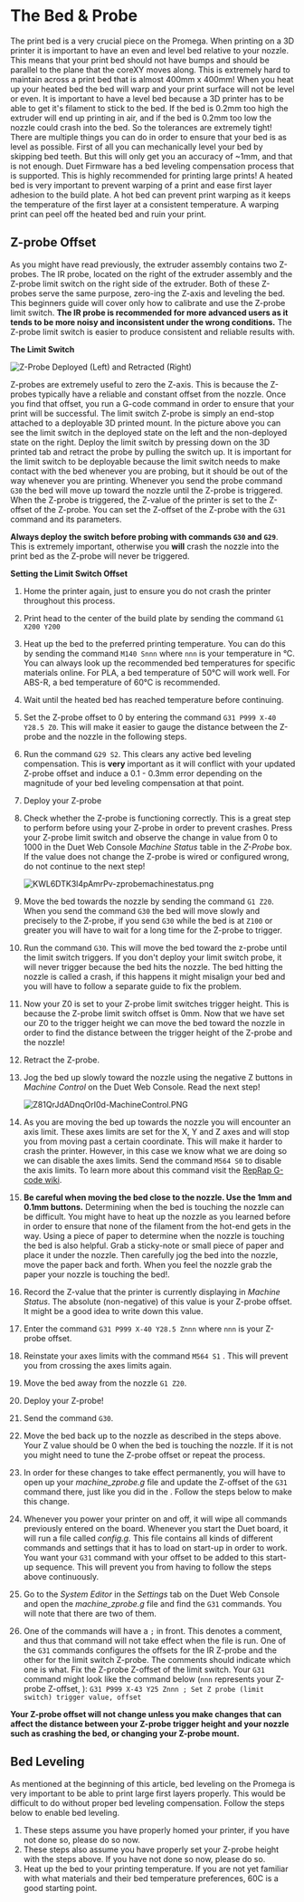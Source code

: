 # The Bed & Probe

The print bed is a very crucial piece on the Promega. When printing on a 3D printer it is important to have an even and level bed relative to your nozzle. This means that your print bed should not have bumps and should be parallel to the plane that the coreXY moves along. This is extremely hard to maintain across a print bed that is almost 400mm x 400mm! When you heat up your heated bed the bed will warp and your print surface will not be level or even. It is important to have a level bed because a 3D printer has to be able to get it's filament to stick to the bed. If the bed is 0.2mm too high the extruder will end up printing in air, and if the bed is 0.2mm too low the nozzle could crash into the bed. So the tolerances are extremely tight! There are multiple things you can do in order to ensure that your bed is as level as possible. First of all you can mechanically level your bed by skipping bed teeth. But this will only get you an accuracy of ~1mm, and that is not enough. Duet Firmware has a bed leveling compensation process that is supported. This is highly recommended for printing large prints! A heated bed is very important to prevent warping of a print and ease first layer adhesion to the build plate. A hot bed can prevent print warping as it keeps the temperature of the first layer at a consistent temperature. A warping print can peel off the heated bed and ruin your print.

## Z-probe Offset

As you might have read previously, the extruder assembly contains two Z-probes. The IR probe, located on the right of the extruder assembly and the Z-probe limit switch on the right side of the extruder. Both of these Z-probes serve the same purpose, zero-ing the Z-axis and leveling the bed. This beginners guide will cover only how to calibrate and use the Z-probe limit switch. **The IR probe is recommended for more advanced users as it tends to be more noisy and inconsistent under the wrong conditions.** The Z-probe limit switch is easier to produce consistent and reliable results with.

**The Limit Switch**

![Z-Probe Deployed \(Left\) and Retracted \(Right\)](../.gitbook/assets/5q6vwqbr3pbij3yk-newzprobe_deployed_not_deployed.jpg)

Z-probes are extremely useful to zero the Z-axis. This is because the Z-probes typically have a reliable and constant offset from the nozzle. Once you find that offset, you run a G-code command in order to ensure that your print will be successful. The limit switch Z-probe is simply an end-stop attached to a deployable 3D printed mount. In the picture above you can see the limit switch in the deployed state on the left and the non-deployed state on the right. Deploy the limit switch by pressing down on the 3D printed tab and retract the probe by pulling the switch up. It is important for the limit switch to be deployable because the limit switch needs to make contact with the bed whenever you are probing, but it should be out of the way whenever you are printing. Whenever you send the probe command `G30` the bed will move up toward the nozzle until the Z-probe is triggered. When the Z-probe is triggered, the Z-value of the printer is set to the Z-offset of the Z-probe. You can set the Z-offset of the Z-probe with the `G31` command and its parameters.

**Always deploy the switch before probing with commands `G30` and `G29`**. This is extremely important, otherwise you **will** crash the nozzle into the print bed as the Z-probe will never be triggered.

**Setting the Limit Switch Offset**

1. Home the printer again, just to ensure you do not crash the printer throughout this process.
2. Print head to the center of the build plate by sending the command `G1 X200 Y200`
3. Heat up the bed to the preferred printing temperature. You can do this by sending the command `M140 Snnn` where `nnn` is your temperature in °C. You can always look up the recommended bed temperatures for specific materials online. For PLA, a bed temperature of 50°C will work well. For ABS-R, a bed temperature of 60°C is recommended. 
4. Wait until the heated bed has reached temperature before continuing.
5. Set the Z-probe offset to 0 by entering the command `G31 P999 X-40 Y28.5 Z0`. This will make it easier to gauge the distance between the Z-probe and the nozzle in the following steps.
6. Run the command `G29 S2`. This clears any active bed leveling compensation. This is **very** important as it will conflict with your updated Z-probe offset and induce a 0.1 - 0.3mm error depending on the magnitude of your bed leveling compensation at that point.
7. Deploy your Z-probe
8. Check whether the Z-probe is functioning correctly. This is a great step to perform before using your Z-probe in order to prevent crashes. Press your Z-probe limit switch and observe the change in value from 0 to 1000 in the Duet Web Console _Machine Status_ table in the _Z-Probe_ box. If the value does not change the Z-probe is wired or configured wrong, do not continue to the next step!

   ![KWL6DTK3l4pAmrPv-zprobemachinestatus.png](../.gitbook/assets/kwl6dtk3l4pamrpv-zprobemachinestatus.png)

9. Move the bed towards the nozzle by sending the command `G1 Z20`. When you send the command `G30` the bed will move slowly and precisely to the Z-probe, if you send `G30` while the bed is at `Z100` or greater you will have to wait for a long time for the Z-probe to trigger.
10. Run the command `G30`. This will move the bed toward the z-probe until the limit switch triggers. If you don't deploy your limit switch probe, it will never trigger because the bed hits the nozzle. The bed hitting the nozzle is called a crash, if this happens it might misalign your bed and you will have to follow a separate guide to fix the problem.
11. Now your Z0 is set to your Z-probe limit switches trigger height. This is because the Z-probe limit switch offset is 0mm. Now that we have set our Z0 to the trigger height we can move the bed toward the nozzle in order to find the distance between the trigger height of the Z-probe and the nozzle!
12. Retract the Z-probe.
13. Jog the bed up slowly toward the nozzle using the negative Z buttons in _Machine Control_ on the Duet Web Console. Read the next step!

    ![Z81QrJdADnqOrI0d-MachineControl.PNG](../.gitbook/assets/z81qrjdadnqori0d-machinecontrol.PNG)

14. As you are moving the bed up towards the nozzle you will encounter an axis limit. These axes limits are set for the X, Y and Z axes and will stop you from moving past a certain coordinate. This will make it harder to crash the printer. However, in this case we know what we are doing so we can disable the axes limits. Send the command `M564 S0` to disable the axis limits. To learn more about this command visit the [RepRap G-code wiki](https://reprap.org/wiki/G-code#M564:_Limit_axes).
15. **Be careful when moving the bed close to the nozzle. Use the 1mm and 0.1mm buttons.** Determining when the bed is touching the nozzle can be difficult. You might have to heat up the nozzle as you learned before in order to ensure that none of the filament from the hot-end gets in the way. Using a piece of paper to determine when the nozzle is touching the bed is also helpful. Grab a sticky-note or small piece of paper and place it under the nozzle. Then carefully jog the bed into the nozzle, move the paper back and forth. When you feel the nozzle grab the paper your nozzle is touching the bed!. 
16. Record the Z-value that the printer is currently displaying in _Machine Status_. The absolute \(non-negative\) of this value is your Z-probe offset. It might be a good idea to write down this value.
17. Enter the command `G31 P999 X-40 Y28.5 Znnn` where `nnn` is your Z-probe offset.
18. Reinstate your axes limits with the command `M564 S1` . This will prevent you from crossing the axes limits again.
19. Move the bed away from the nozzle `G1 Z20`.
20. Deploy your Z-probe!
21. Send the command `G30`.
22. Move the bed back up to the nozzle as described in the steps above. Your Z value should be 0 when the bed is touching the nozzle. If it is not you might need to tune the Z-probe offset or repeat the process.
23. In order for these changes to take effect permanently, you will have to open up your _machine\_zprobe.g_ file and update the Z-offset of the `G31` command there, just like you did in the . Follow the steps below to make this change.
24. Whenever you power your printer on and off, it will wipe all commands previously entered on the board. Whenever you start the Duet board, it will run a file called _config.g._ This file contains all kinds of different commands and settings that it has to load on start-up in order to work. You want your `G31` command with your offset to be added to this start-up sequence. This will prevent you from having to follow the steps above continuously. 
25. Go to the _System Editor_ in the _Settings_ tab on the Duet Web Console and open the _machine\_zprobe.g_ file and find the `G31` commands. You will note that there are two of them.
26. One of the commands will have a `;` in front. This denotes a comment, and thus that command will not take effect when the file is run. One of the `G31` commands configures the offsets for the IR Z-probe and the other for the limit switch Z-probe. The comments should indicate which one is what. Fix the Z-probe Z-offset of the limit switch. Your `G31` command might look like the command below \(`nnn` represents your Z-probe Z-offset,  \):  `G31 P999 X-43 Y25 Znnn ; Set Z probe (limit switch) trigger value, offset`

**Your Z-probe offset will not change unless you make changes that can affect the distance between your Z-probe trigger height and your nozzle such as crashing the bed, or changing your Z-probe mount.**

## Bed Leveling

As mentioned at the beginning of this article, bed leveling on the Promega is very important to be able to print large first layers properly. This would be difficult to do without proper bed leveling compensation. Follow the steps below to enable bed leveling.

1. These steps assume you have properly homed your printer, if you have not done so, please do so now.
2. These steps also assume you have properly set your Z-probe height with the steps above. If you have not done so now, please do so.
3. Heat up the bed to your printing temperature. If you are not yet familiar with what materials and their bed temperature preferences, 60C is a good starting point. 

